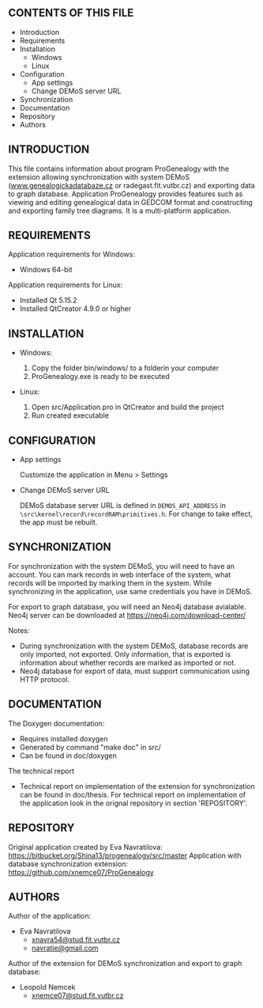 CONTENTS OF THIS FILE
---------------------
   
 * Introduction
 * Requirements
 * Installation
    * Windows
    * Linux
 * Configuration
    * App settings
    * Change DEMoS server URL
 * Synchronization
 * Documentation
 * Repository
 * Authors
 
 
 INTRODUCTION
 ------------
 
This file contains information about program ProGenealogy with the extension allowing synchronization with system DEMoS (www.genealogickadatabaze.cz or radegast.fit.vutbr.cz) and exporting data to graph database. 
Application ProGenealogy provides features such as viewing and editing genealogical data in GEDCOM format and constructing and 
exporting family tree diagrams. It is a multi-platform application. 

 
 
 REQUIREMENTS
 ------------
 
 Application requirements for Windows:
 
 * Windows 64-bit
 
 Application requirements for Linux:
 
 * Installed Qt 5.15.2
 * Installed QtCreator 4.9.0 or higher
 
 
 INSTALLATION
 ------------
 
 * Windows:
    
    1. Copy the folder bin/windows/ to a folderin your computer
    2. ProGenealogy.exe is ready to be executed
 
 
 * Linux:
 
    1. Open src/Application.pro in QtCreator and build the project
    2. Run created executable
 
 
 CONFIGURATION
 -------------
 * App settings

   Customize the application in Menu > Settings

 * Change DEMoS server URL

   DEMoS database server URL is defined in `DEMOS_API_ADDRESS` in `\src\kernel\record\recordRAM\primitives.h`. For change to take effect, the app must be rebuilt.

 SYNCHRONIZATION
 ---------------

 For synchronization with the system DEMoS, you will need to have an account. You can mark records in web interface of the system, what records will be imported by marking them in the system. While synchronizing in the application, use same credentials you have in DEMoS.

 For export to graph database, you will need an Neo4j database avialable. Neo4j server can be downloaded at https://neo4j.com/download-center/

Notes: 
 * During synchronization with the system DEMoS, database records are only imported, not exported. Only information, that is exported is information about whether records are marked as imported or not.
 * Neo4j database for export of data, must support communication using HTTP protocol.
 
 DOCUMENTATION
 -------------
 
 The Doxygen documentation:
 
 * Requires installed doxygen
 * Generated by command "make doc" in src/
 * Can be found in doc/doxygen
    
    
 The technical report
 
 * Technical report on implementation of the extension for synchronization can be found in doc/thesis. For technical report on implementation of the application look in the orignal repository in section 'REPOSITORY'. 
 
 
 REPOSITORY
 ----------
 
Original application created by Eva Navratilova:
	https://bitbucket.org/Shina13/progenealogy/src/master
Application with database synchronization extension:
	https://github.com/xnemce07/ProGenealogy
 
 
 AUTHORS
 -------
 
 Author of the application:
 
 * Eva Navratilova
 	* xnavra54@stud.fit.vutbr.cz
 	* navratie@gmail.com

 Author of the extension for DEMoS synchronization and export to graph database:

 * Leopold Nemcek
	* xnemce07@stud.fit.vutbr.cz
 
 
 
